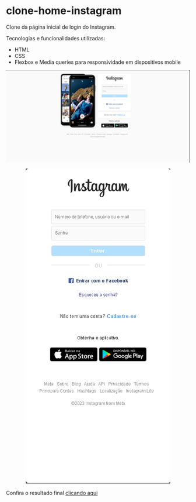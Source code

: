 # clone-home-instagram
Clone da página inicial de login do Instagram.

Tecnologias e funcionalidades utilizadas: 
- HTML
- CSS
- Flexbox e Media queries para responsividade em dispositivos mobile

<p align="center">
  <img alt="Instagram Home Desktop" src="home-instagram-desktop.png">
</p>

<p align="center">
  <img alt="Instagram Home Mobile" src="home-instagram-mobile.png">
</p>

Confira o resultado final <a href="https://ma7euspinheiro.github.io/clone-home-instagram/">clicando aqui</a>

